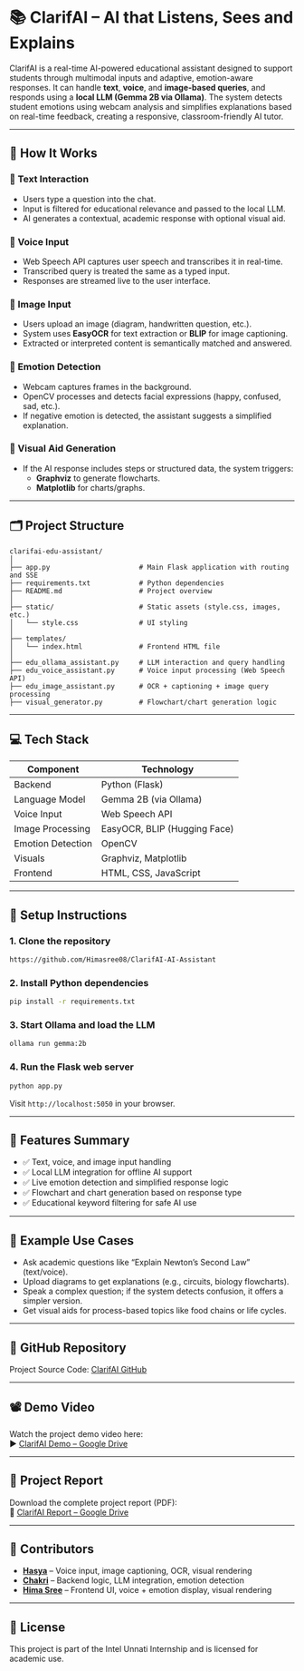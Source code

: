 # 📚 ClarifAI – AI that Listens, Sees and Explains

ClarifAI is a real-time AI-powered educational assistant designed to support students through multimodal inputs and adaptive, emotion-aware responses. It can handle **text**, **voice**, and **image-based queries**, and responds using a **local LLM (Gemma 2B via Ollama)**. The system detects student emotions using webcam analysis and simplifies explanations based on real-time feedback, creating a responsive, classroom-friendly AI tutor.

---

## 🔧 How It Works

### 🔹 Text Interaction
- Users type a question into the chat.
- Input is filtered for educational relevance and passed to the local LLM.
- AI generates a contextual, academic response with optional visual aid.

### 🔹 Voice Input
- Web Speech API captures user speech and transcribes it in real-time.
- Transcribed query is treated the same as a typed input.
- Responses are streamed live to the user interface.

### 🔹 Image Input
- Users upload an image (diagram, handwritten question, etc.).
- System uses **EasyOCR** for text extraction or **BLIP** for image captioning.
- Extracted or interpreted content is semantically matched and answered.

### 🔹 Emotion Detection
- Webcam captures frames in the background.
- OpenCV processes and detects facial expressions (happy, confused, sad, etc.).
- If negative emotion is detected, the assistant suggests a simplified explanation.

### 🔹 Visual Aid Generation
- If the AI response includes steps or structured data, the system triggers:
  - **Graphviz** to generate flowcharts.
  - **Matplotlib** for charts/graphs.

---

## 🗂️ Project Structure

```
clarifai-edu-assistant/
│
├── app.py                      # Main Flask application with routing and SSE
├── requirements.txt            # Python dependencies
├── README.md                   # Project overview
│
├── static/                     # Static assets (style.css, images, etc.)
│   └── style.css               # UI styling
│
├── templates/
│   └── index.html              # Frontend HTML file
│
├── edu_ollama_assistant.py     # LLM interaction and query handling
├── edu_voice_assistant.py      # Voice input processing (Web Speech API)
├── edu_image_assistant.py      # OCR + captioning + image query processing
├── visual_generator.py         # Flowchart/chart generation logic
```

---

## 💻 Tech Stack

| Component          | Technology                            |
|--------------------|----------------------------------------|
| Backend            | Python (Flask)                         |
| Language Model     | Gemma 2B (via Ollama)                  |
| Voice Input        | Web Speech API                         |
| Image Processing   | EasyOCR, BLIP (Hugging Face)           |
| Emotion Detection  | OpenCV                                 |
| Visuals            | Graphviz, Matplotlib                   |
| Frontend           | HTML, CSS, JavaScript                  |

---

## 🚀 Setup Instructions

### 1. Clone the repository
```bash
https://github.com/Himasree08/ClarifAI-AI-Assistant
```

### 2. Install Python dependencies
```bash
pip install -r requirements.txt
```

### 3. Start Ollama and load the LLM
```bash
ollama run gemma:2b
```

### 4. Run the Flask web server
```bash
python app.py
```

Visit `http://localhost:5050` in your browser.

---

## 🧪 Features Summary

- ✅ Text, voice, and image input handling  
- ✅ Local LLM integration for offline AI support  
- ✅ Live emotion detection and simplified response logic  
- ✅ Flowchart and chart generation based on response type  
- ✅ Educational keyword filtering for safe AI use  

---

## 🧠 Example Use Cases

- Ask academic questions like “Explain Newton’s Second Law” (text/voice).  
- Upload diagrams to get explanations (e.g., circuits, biology flowcharts).  
- Speak a complex question; if the system detects confusion, it offers a simpler version.  
- Get visual aids for process-based topics like food chains or life cycles.  

---

## 🔗 GitHub Repository

Project Source Code: [ClarifAI GitHub](https://github.com/Himasree08/ClarifAI-AI-Assistant)

---

## 📽️ Demo Video

Watch the project demo video here:  
▶️ [ClarifAI Demo – Google Drive](https://drive.google.com/file/d/1O16NL2WnBiTnAWRbJlajOMuEaR2oP_RI/view?usp=sharing)

---

## 📄 Project Report

Download the complete project report (PDF):  
📄 [ClarifAI Report – Google Drive](https://drive.google.com/file/d/1bBNCu4Y28i3FNy5WUYfYzVZJDF2HxsBe/view?usp=sharing)

---

## 🤝 Contributors

- [**Hasya**](https://github.com/Chavva-HasyaReddy) – Voice input, image captioning, OCR, visual rendering  
- [**Chakri**](https://github.com/chakri9133) – Backend logic, LLM integration, emotion detection  
- [**Hima Sree**](https://github.com/Himasree08) – Frontend UI, voice + emotion display, visual rendering  

---

## 📄 License

This project is part of the Intel Unnati Internship and is licensed for academic use.

